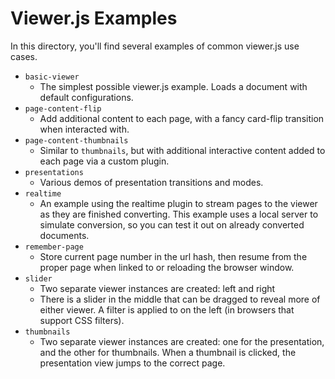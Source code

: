 # Viewer.js Examples #

In this directory, you'll find several examples of common viewer.js use cases.

* `basic-viewer`
    - The simplest possible viewer.js example. Loads a document with default configurations.
* `page-content-flip`
    - Add additional content to each page, with a fancy card-flip transition when interacted with.
* `page-content-thumbnails`
    - Similar to `thumbnails`, but with additional interactive content added to each page via a custom plugin. 
* `presentations`
    - Various demos of presentation transitions and modes.
* `realtime`
    - An example using the realtime plugin to stream pages to the viewer as they are finished converting. This example uses a local server to simulate conversion, so you can test it out on already converted documents.
* `remember-page`
    - Store current page number in the url hash, then resume from the proper page when linked to or reloading the browser window.
* `slider`
    - Two separate viewer instances are created: left and right
    - There is a slider in the middle that can be dragged to reveal more of either viewer. A filter is applied to on the left (in browsers that support CSS filters).
* `thumbnails`
    - Two separate viewer instances are created: one for the presentation, and the other for thumbnails. When a thumbnail is clicked, the presentation view jumps to the correct page.
